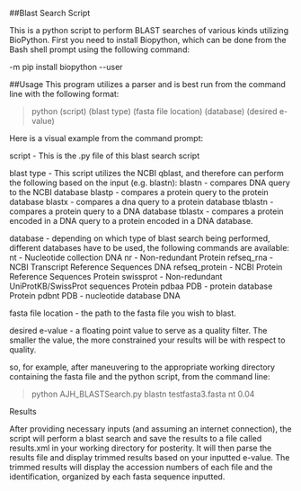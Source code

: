 ##Blast Search Script

This is a python script to perform BLAST searches of various kinds utilizing BioPython.
First you need to install Biopython, which can be done from the Bash shell prompt using the following command:

-m pip install biopython --user

##Usage
This program utilizes a parser and is best run from the command line with the following format:
> python (script) (blast type) (fasta file location) (database) (desired e-value)


Here is a visual example from the command prompt:

 
script - This is the .py file of this blast search script

blast type - This script utilizes the NCBI qblast, and therefore can perform the following based on the input (e.g. blastn):
blastn - compares DNA query to the NCBI database
blastp - compares a protein query to the protein database
blastx - compares a dna query to a protein database
tblastn - compares a protein query to a DNA database
tblastx - compares a protein encoded in a DNA query to a protein encoded in a DNA database.

database - depending on which type of blast search being performed, different databases have to be used, the following commands are available:
nt	- Nucleotide collection	DNA
nr	- Non-redundant	Protein
refseq_rna	- NCBI Transcript Reference Sequences	DNA
refseq_protein -	NCBI Protein Reference Sequences	Protein
swissprot	- Non-redundant UniProtKB/SwissProt sequences	Protein
pdbaa	PDB - protein database	Protein
pdbnt	PDB - nucleotide database	DNA

fasta file location - the path to the fasta file you wish to blast.

desired e-value - a floating point value to serve as a quality filter. The smaller the value, the more constrained your results will be with respect to quality.

so, for example, after maneuvering to the appropriate working directory containing the fasta file and the python script, from the command line:
> python AJH_BLASTSearch.py blastn testfasta3.fasta nt 0.04


Results

After providing necessary inputs (and assuming an internet connection), the script will perform a blast search and save the results to a file called results.xml in your working directory for posterity. It will then parse the results file and display trimmed results based on your inputted e-value. The trimmed results will display the accession numbers of each file and the identification, organized by each fasta sequence inputted. 
 
